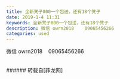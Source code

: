 ```yaml
---
title: 全新凳子800一个包送，还有18个凳子
date: 2019-1-4 11:31
keywords: 全新凳子800一个包送，还有18个凳子
description: 微信 owrn2018    09065456266
categories: used
---
```

<td class="t_f" id="postmessage_2613141">

微信 owrn2018    09065456266<br/>
<img alt="" border="0" class="zoom" data-cf-modified-ec9723cafd05a7a0e9543f00-="" file="http://www.flw.ph/data/appbyme/upload/image/201901/04/EmbQLkr250li.jpg" id="aimg_Myoi0" lazyloadthumb="1" onclick="" onmouseover="" src="http://www.flw.ph/data/appbyme/upload/image/201901/04/EmbQLkr250li.jpg"/><br/>
<br/>
</td>
###### 转载自[菲龙网]